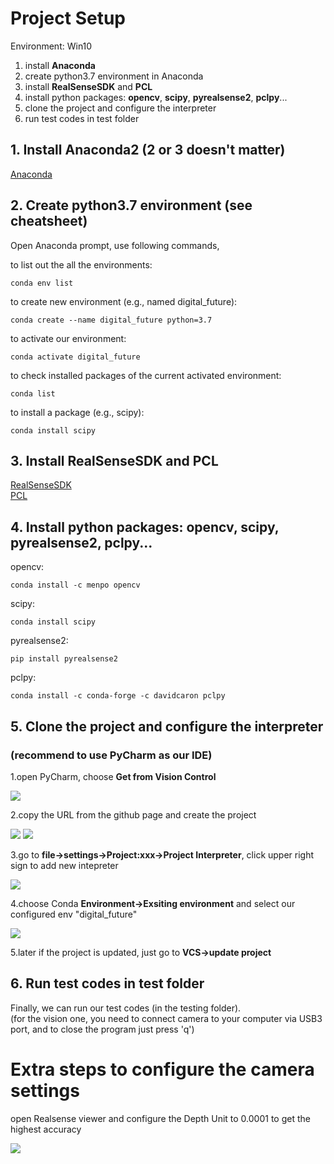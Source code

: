 # Project Setup

Environment: Win10

1. install **Anaconda**
2. create python3.7 environment in Anaconda
3. install **RealSenseSDK** and **PCL**
4. install python packages: **opencv**, **scipy**, **pyrealsense2**, **pclpy**... 
5. clone the project and configure the interpreter
6. run test codes in test folder

## 1. Install Anaconda2 (2 or 3 doesn't matter)

[Anaconda](https://www.anaconda.com/products/individual)

## 2. Create python3.7 environment (see cheatsheet)

Open Anaconda prompt, use following commands,

to list out the all the environments:
```
conda env list
```

to create new environment (e.g., named digital_future):
```
conda create --name digital_future python=3.7
```

to activate our environment:
```
conda activate digital_future
```

to check installed packages of the current activated environment:
```
conda list
```

to install a package (e.g., scipy):
```
conda install scipy
```


## 3. Install RealSenseSDK and PCL

[RealSenseSDK](https://github.com/IntelRealSense/librealsense/releases/download/v2.35.0/Intel.RealSense.SDK-WIN10-2.35.0.1758.exe)  
[PCL](https://github.com/PointCloudLibrary/pcl/releases/download/pcl-1.9.1/PCL-1.9.1-AllInOne-msvc2017-win64.exe)

## 4. Install python packages: **opencv**, **scipy**, **pyrealsense2**, **pclpy**...

opencv:
```
conda install -c menpo opencv
```

scipy:
```
conda install scipy
```

pyrealsense2:
```
pip install pyrealsense2
```
 
pclpy:
```
conda install -c conda-forge -c davidcaron pclpy
```

## 5. Clone the project and configure the interpreter

### **(recommend to use PyCharm as our IDE)**
 
1.open PyCharm, choose **Get from Vision Control**  

![](/pics/02.jpg)

2.copy the URL from the github page and create the project  

![](/pics/04.jpg)
![](/pics/03.jpg)

3.go to **file->settings->Project:xxx->Project Interpreter**, click upper right sign to add new intepreter  

![](/pics/05.jpg)

4.choose Conda **Environment->Exsiting environment** and select our configured env "digital_future"  

![](/pics/06.jpg)

5.later if the project is updated, just go to **VCS->update project**

## 6. Run test codes in test folder

Finally, we can run our test codes (in the testing folder).  
(for the vision one, you need to connect camera to your computer via USB3 port, and to close the program just press 'q')

# Extra steps to configure the camera settings

open Realsense viewer and configure the Depth Unit to 0.0001 to get the highest accuracy

![](/pics/01.jpg)
